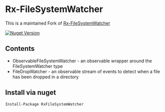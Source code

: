 # Rx-FileSystemWatcher

This is a maintained Fork of [Rx-FileSystemWatcher](https://github.com/g0t4/Rx-FileSystemWatcher)

[![Nuget Version](https://img.shields.io/nuget/v/RxFileSystemWatcher.svg)](https://www.nuget.org/packages/RxFileSystemWatcher/)

## Contents

- ObservableFileSystemWatcher - an observable wrapper around the FileSystemWatcher type
- FileDropWatcher - an observable stream of events to detect when a file has been dropped in a directory

## Install via nuget

`Install-Package RxFileSystemWatcher`
